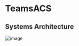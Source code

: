 # TeamsACS



## Systems Architecture

![image](https://user-images.githubusercontent.com/377938/97299209-94286f80-188f-11eb-80af-dc42ea65674e.png)
